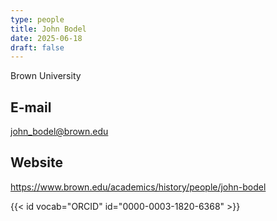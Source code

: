 ```yaml
---
type: people
title: John Bodel
date: 2025-06-18
draft: false
---
```


<!-- position title, institution -->
Brown University

## E-mail
john_bodel@brown.edu

## Website
https://www.brown.edu/academics/history/people/john-bodel

{{< id vocab="ORCID" id="0000-0003-1820-6368" >}}


<!-- Description -->
